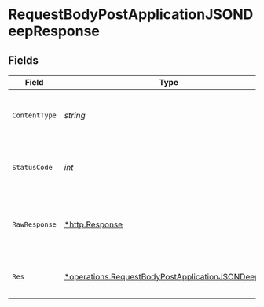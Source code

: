 # RequestBodyPostApplicationJSONDeepResponse


## Fields

| Field                                                                                                                        | Type                                                                                                                         | Required                                                                                                                     | Description                                                                                                                  | Example                                                                                                                      |
| ---------------------------------------------------------------------------------------------------------------------------- | ---------------------------------------------------------------------------------------------------------------------------- | ---------------------------------------------------------------------------------------------------------------------------- | ---------------------------------------------------------------------------------------------------------------------------- | ---------------------------------------------------------------------------------------------------------------------------- |
| `ContentType`                                                                                                                | *string*                                                                                                                     | :heavy_check_mark:                                                                                                           | HTTP response content type for this operation                                                                                |                                                                                                                              |
| `StatusCode`                                                                                                                 | *int*                                                                                                                        | :heavy_check_mark:                                                                                                           | HTTP response status code for this operation                                                                                 |                                                                                                                              |
| `RawResponse`                                                                                                                | [*http.Response](https://pkg.go.dev/net/http#Response)                                                                       | :heavy_check_mark:                                                                                                           | Raw HTTP response; suitable for custom response parsing                                                                      |                                                                                                                              |
| `Res`                                                                                                                        | [*operations.RequestBodyPostApplicationJSONDeepRes](../../../pkg/models/operations/requestbodypostapplicationjsondeepres.md) | :heavy_minus_sign:                                                                                                           | OK                                                                                                                           | {<br/>"json": "..."<br/>}                                                                                                    |